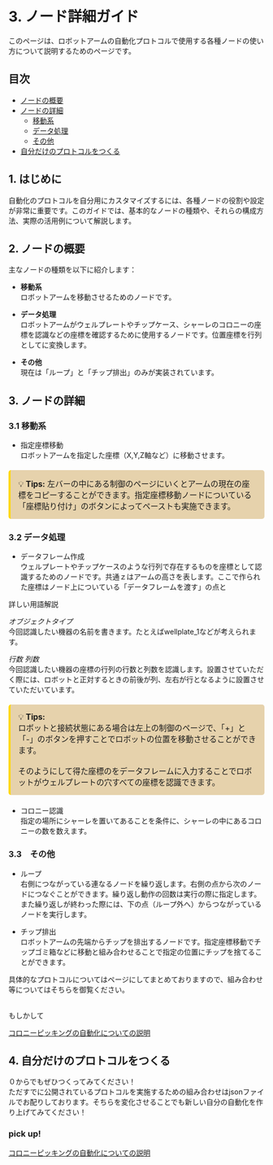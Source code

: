 # 3. ノード詳細ガイド

このページは、ロボットアームの自動化プロトコルで使用する各種ノードの使い方について説明するためのページです。


## 目次
- [ノードの概要](#2-ノードの概要)
- [ノードの詳細](#3-ノードの詳細)
  - [移動系](#31-移動系)
  - [データ処理](#32-データ処理)
  - [その他](#33-その他)
- [自分だけのプロトコルをつくる](#4-自分だけのプロトコルをつくる)


## 1. はじめに

自動化のプロトコルを自分用にカスタマイズするには、各種ノードの役割や設定が非常に重要です。このガイドでは、基本的なノードの種類や、それらの構成方法、実際の活用例について解説します。

## 2. ノードの概要

主なノードの種類を以下に紹介します：

- **移動系**  
  ロボットアームを移動させるためのノードです。

- **データ処理**  
  ロボットアームがウェルプレートやチップケース、シャーレのコロニーの座標を認識などの座標を確認するために使用するノードです。位置座標を行列としてに変換します。

- **その他**  
現在は「ループ」と「チップ排出」のみが実装されています。

## 3. ノードの詳細
### 3.1 移動系

- 指定座標移動<br>
ロボットアームを指定した座標（X,Y,Z軸など）に移動させます。

<div style="border-left: 4px solid #ffd700; background:rgb(230, 210, 172); padding: 15px; margin: 20px 0; border-radius: 5px;">
  <p style="margin: 0; font-size: 1.1em;">
    💡 <strong>Tips:</strong> 
    左バーの中にある制御のページにいくとアームの現在の座標をコピーすることができます。指定座標移動ノードについている「座標貼り付け」のボタンによってペーストも実施できます。
  </p>
</div>


### 3.2 データ処理

- データフレーム作成<br>
ウェルプレートやチップケースのような行列で存在するものを座標として認識するためのノードです。共通ｚはアームの高さを表します。ここで作られた座標はノード上についている「データフレームを渡す」の点と

詳しい用語解説<br>

*オブジェクトタイプ*  
今回認識したい機器の名前を書きます。たとえばwellplate_1などが考えられます。<br>

*行数 列数*  
今回認識したい機器の座標の行列の行数と列数を認識します。設置させていただく際には、ロボットと正対するときの前後が列、左右が行となるように設置させていただいています。

<div style="border-left: 4px solid #ffd700; background:rgb(230, 210, 172); padding: 15px; margin: 20px 0; border-radius: 5px;">
  <p style="margin: 0; font-size: 1.1em;">
    💡 <strong>Tips:</strong> <br>
    ロボットと接続状態にある場合は左上の制御のページで、「+」と「-」のボタンを押すことでロボットの位置を移動させることができます。<br>
    <br>そのようにして得た座標のをデータフレームに入力することでロボットがウェルプレートの穴すべての座標を認識できます。
  </p>
</div>

- コロニー認識<br>
指定の場所にシャーレを置いてあることを条件に、シャーレの中にあるコロニーの数を数えます。


### 3.3　その他
- ループ<br>
右側につながっている連なるノードを繰り返します。右側の点から次のノードにつなぐことができます。繰り返し動作の回数は実行の際に指定します。また繰り返しが終わった際には、下の点（ループ外へ）からつながっているノードを実行します。

- チップ排出<br>
ロボットアームの先端からチップを排出するノードです。指定座標移動でチップゴミ箱などに移動と組み合わせることで指定の位置にチップを捨てることができます。


具体的なプロトコルについてはページにしてまとめておりますので、組み合わせ等についてはそちらを御覧ください。<br>
<br>

もしかして<br>

[コロニーピッキングの自動化についての説明](protocol/colonypicking.md)

<!-- 執筆メモ。もしプロトコルが増えたら、そのプロトコルを増えたようにしているので protocol.mdを目次としてご使用ください。 -->

## 4. 自分だけのプロトコルをつくる

０からでもぜひつくってみてください！<br>
ただすでに公開されているプロトコルを実施するための組み合わせはjsonファイルでお配りしております。そちらを変化させることでも新しい自分の自動化を作り上げてみてください！

### pick up!
[コロニーピッキングの自動化についての説明](protocol/colonypicking.md)
